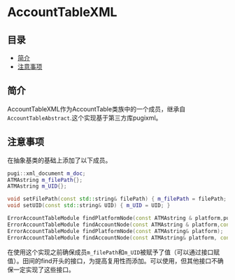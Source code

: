 # AccountTableXML

## 目录
- [简介](#简介)
- [注意事项](#注意事项)
## 简介
AccountTableXML作为AccountTable类族中的一个成员，继承自`AccountTableAbstract`.这个实现基于第三方库pugixml。
## 注意事项
在抽象基类的基础上添加了以下成员。
```cpp
pugi::xml_document m_doc;
ATMAstring m_filePath{};
ATMAstring m_UID{};

void setFilePath(const std::string& filePath) { m_filePath = filePath; }
void setUID(const std::string& UID) { m_UID = UID; }

ErrorAccountTableModule findPlatformNode(const ATMAstring & platform,pugi::xml_node & platformNode);
ErrorAccountTableModule findAccountNode(const ATMAstring & platform,const ATMAstring & account, pugi::xml_node& accountNode);
ErrorAccountTableModule findPlatformNode(const ATMAstring& platform);
ErrorAccountTableModule findAccountNode(const ATMAstring& platform, const ATMAstring& account);
```
在使用这个实现之前确保成员`m_filePath`和`m_UID`被赋予了值（可以通过接口赋值）。田间的find开头的接口，为提高复用性而添加。可以使用，但其他接口不确保一定实现了这些接口。